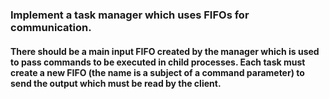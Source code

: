 ### Implement a task manager which uses FIFOs for communication. 

#### There should be a main input FIFO created by the manager which is used to pass commands to be executed in child processes. Each task must create a new FIFO (the name is a subject of a command parameter) to send the output which must be read by the client.